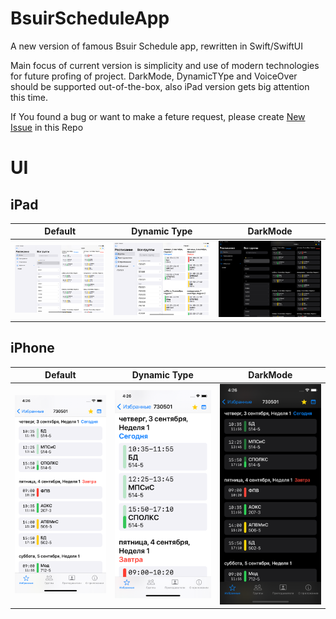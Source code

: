 # BsuirScheduleApp
A new version of famous Bsuir Schedule app, rewritten in Swift/SwiftUI

Main focus of current version is simplicity and use of modern technologies for future profing of project.
DarkMode, DynamicTYpe and VoiceOver should be supported out-of-the-box, also iPad version gets big attention this time.

If You found a bug or want to make a feture request, please create [New Issue](https://github.com/asiliuk/BsuirScheduleApp/issues/new/choose) in this Repo

# UI

## iPad

| Default | Dynamic Type | DarkMode |
| ------- | ------------ | -------- |
| <img src="img/iPad Pro Default.png">| <img src="img/iPad Pro DynamicType.png"> | <img src="img/iPad Pro DarkMode.png"> |


## iPhone
| Default | Dynamic Type | DarkMode |
| ------- | ------------ | -------- |
| <img src="img/iPhone Default.png">| <img src="img/iPhone DynamicType.png"> | <img src="img/iPhone DarkMode.png"> |
